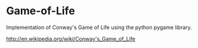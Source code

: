 Game-of-Life
============
Implementation of Conway's Game of Life using the python pygame library.

http://en.wikipedia.org/wiki/Conway's_Game_of_Life
